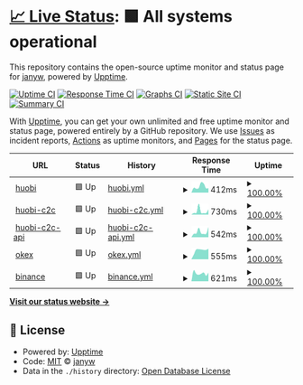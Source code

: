 # [📈 Live Status](https://janyw.github.io/upptime): <!--live status--> **🟩 All systems operational**

This repository contains the open-source uptime monitor and status page for [janyw](https://janyw.github.io/upptime), powered by [Upptime](https://github.com/upptime/upptime).

[![Uptime CI](https://github.com/koj-co/upptime/workflows/Uptime%20CI/badge.svg)](https://github.com/koj-co/upptime/actions?query=workflow%3A%22Uptime+CI%22)
[![Response Time CI](https://github.com/koj-co/upptime/workflows/Response%20Time%20CI/badge.svg)](https://github.com/koj-co/upptime/actions?query=workflow%3A%22Response+Time+CI%22)
[![Graphs CI](https://github.com/koj-co/upptime/workflows/Graphs%20CI/badge.svg)](https://github.com/koj-co/upptime/actions?query=workflow%3A%22Graphs+CI%22)
[![Static Site CI](https://github.com/koj-co/upptime/workflows/Static%20Site%20CI/badge.svg)](https://github.com/koj-co/upptime/actions?query=workflow%3A%22Static+Site+CI%22)
[![Summary CI](https://github.com/koj-co/upptime/workflows/Summary%20CI/badge.svg)](https://github.com/koj-co/upptime/actions?query=workflow%3A%22Summary+CI%22)

With [Upptime](https://upptime.js.org), you can get your own unlimited and free uptime monitor and status page, powered entirely by a GitHub repository. We use [Issues](https://github.com/janyw/upptime/issues) as incident reports, [Actions](https://github.com/janyw/upptime/actions) as uptime monitors, and [Pages](https://janyw.github.io/upptime) for the status page.

<!--start: status pages-->
<!-- This summary is generated by Upptime (https://github.com/upptime/upptime) -->
<!-- Do not edit this manually, your changes will be overwritten -->
<!-- prettier-ignore -->
| URL | Status | History | Response Time | Uptime |
| --- | ------ | ------- | ------------- | ------ |
| <img alt="" src="https://favicons.githubusercontent.com/www.huobi.com" height="13"> [huobi](https://www.huobi.com) | 🟩 Up | [huobi.yml](https://github.com/JanyW/upptime/commits/HEAD/history/huobi.yml) | <details><summary><img alt="Response time graph" src="./graphs/huobi/response-time-week.png" height="20"> 412ms</summary><br><a href="https://janyw.github.io/upptime/history/huobi"><img alt="Response time 363" src="https://img.shields.io/endpoint?url=https%3A%2F%2Fraw.githubusercontent.com%2FJanyW%2Fupptime%2FHEAD%2Fapi%2Fhuobi%2Fresponse-time.json"></a><br><a href="https://janyw.github.io/upptime/history/huobi"><img alt="24-hour response time 306" src="https://img.shields.io/endpoint?url=https%3A%2F%2Fraw.githubusercontent.com%2FJanyW%2Fupptime%2FHEAD%2Fapi%2Fhuobi%2Fresponse-time-day.json"></a><br><a href="https://janyw.github.io/upptime/history/huobi"><img alt="7-day response time 412" src="https://img.shields.io/endpoint?url=https%3A%2F%2Fraw.githubusercontent.com%2FJanyW%2Fupptime%2FHEAD%2Fapi%2Fhuobi%2Fresponse-time-week.json"></a><br><a href="https://janyw.github.io/upptime/history/huobi"><img alt="30-day response time 410" src="https://img.shields.io/endpoint?url=https%3A%2F%2Fraw.githubusercontent.com%2FJanyW%2Fupptime%2FHEAD%2Fapi%2Fhuobi%2Fresponse-time-month.json"></a><br><a href="https://janyw.github.io/upptime/history/huobi"><img alt="1-year response time 363" src="https://img.shields.io/endpoint?url=https%3A%2F%2Fraw.githubusercontent.com%2FJanyW%2Fupptime%2FHEAD%2Fapi%2Fhuobi%2Fresponse-time-year.json"></a></details> | <details><summary><a href="https://janyw.github.io/upptime/history/huobi">100.00%</a></summary><a href="https://janyw.github.io/upptime/history/huobi"><img alt="All-time uptime 100.00%" src="https://img.shields.io/endpoint?url=https%3A%2F%2Fraw.githubusercontent.com%2FJanyW%2Fupptime%2FHEAD%2Fapi%2Fhuobi%2Fuptime.json"></a><br><a href="https://janyw.github.io/upptime/history/huobi"><img alt="24-hour uptime 100.00%" src="https://img.shields.io/endpoint?url=https%3A%2F%2Fraw.githubusercontent.com%2FJanyW%2Fupptime%2FHEAD%2Fapi%2Fhuobi%2Fuptime-day.json"></a><br><a href="https://janyw.github.io/upptime/history/huobi"><img alt="7-day uptime 100.00%" src="https://img.shields.io/endpoint?url=https%3A%2F%2Fraw.githubusercontent.com%2FJanyW%2Fupptime%2FHEAD%2Fapi%2Fhuobi%2Fuptime-week.json"></a><br><a href="https://janyw.github.io/upptime/history/huobi"><img alt="30-day uptime 100.00%" src="https://img.shields.io/endpoint?url=https%3A%2F%2Fraw.githubusercontent.com%2FJanyW%2Fupptime%2FHEAD%2Fapi%2Fhuobi%2Fuptime-month.json"></a><br><a href="https://janyw.github.io/upptime/history/huobi"><img alt="1-year uptime 100.00%" src="https://img.shields.io/endpoint?url=https%3A%2F%2Fraw.githubusercontent.com%2FJanyW%2Fupptime%2FHEAD%2Fapi%2Fhuobi%2Fuptime-year.json"></a></details>
| <img alt="" src="https://favicons.githubusercontent.com/c2c.huobi.com" height="13"> [huobi-c2c](https://c2c.huobi.com) | 🟩 Up | [huobi-c2c.yml](https://github.com/JanyW/upptime/commits/HEAD/history/huobi-c2c.yml) | <details><summary><img alt="Response time graph" src="./graphs/huobi-c2c/response-time-week.png" height="20"> 730ms</summary><br><a href="https://janyw.github.io/upptime/history/huobi-c2c"><img alt="Response time 424" src="https://img.shields.io/endpoint?url=https%3A%2F%2Fraw.githubusercontent.com%2FJanyW%2Fupptime%2FHEAD%2Fapi%2Fhuobi-c2c%2Fresponse-time.json"></a><br><a href="https://janyw.github.io/upptime/history/huobi-c2c"><img alt="24-hour response time 1115" src="https://img.shields.io/endpoint?url=https%3A%2F%2Fraw.githubusercontent.com%2FJanyW%2Fupptime%2FHEAD%2Fapi%2Fhuobi-c2c%2Fresponse-time-day.json"></a><br><a href="https://janyw.github.io/upptime/history/huobi-c2c"><img alt="7-day response time 730" src="https://img.shields.io/endpoint?url=https%3A%2F%2Fraw.githubusercontent.com%2FJanyW%2Fupptime%2FHEAD%2Fapi%2Fhuobi-c2c%2Fresponse-time-week.json"></a><br><a href="https://janyw.github.io/upptime/history/huobi-c2c"><img alt="30-day response time 427" src="https://img.shields.io/endpoint?url=https%3A%2F%2Fraw.githubusercontent.com%2FJanyW%2Fupptime%2FHEAD%2Fapi%2Fhuobi-c2c%2Fresponse-time-month.json"></a><br><a href="https://janyw.github.io/upptime/history/huobi-c2c"><img alt="1-year response time 424" src="https://img.shields.io/endpoint?url=https%3A%2F%2Fraw.githubusercontent.com%2FJanyW%2Fupptime%2FHEAD%2Fapi%2Fhuobi-c2c%2Fresponse-time-year.json"></a></details> | <details><summary><a href="https://janyw.github.io/upptime/history/huobi-c2c">100.00%</a></summary><a href="https://janyw.github.io/upptime/history/huobi-c2c"><img alt="All-time uptime 100.00%" src="https://img.shields.io/endpoint?url=https%3A%2F%2Fraw.githubusercontent.com%2FJanyW%2Fupptime%2FHEAD%2Fapi%2Fhuobi-c2c%2Fuptime.json"></a><br><a href="https://janyw.github.io/upptime/history/huobi-c2c"><img alt="24-hour uptime 100.00%" src="https://img.shields.io/endpoint?url=https%3A%2F%2Fraw.githubusercontent.com%2FJanyW%2Fupptime%2FHEAD%2Fapi%2Fhuobi-c2c%2Fuptime-day.json"></a><br><a href="https://janyw.github.io/upptime/history/huobi-c2c"><img alt="7-day uptime 100.00%" src="https://img.shields.io/endpoint?url=https%3A%2F%2Fraw.githubusercontent.com%2FJanyW%2Fupptime%2FHEAD%2Fapi%2Fhuobi-c2c%2Fuptime-week.json"></a><br><a href="https://janyw.github.io/upptime/history/huobi-c2c"><img alt="30-day uptime 100.00%" src="https://img.shields.io/endpoint?url=https%3A%2F%2Fraw.githubusercontent.com%2FJanyW%2Fupptime%2FHEAD%2Fapi%2Fhuobi-c2c%2Fuptime-month.json"></a><br><a href="https://janyw.github.io/upptime/history/huobi-c2c"><img alt="1-year uptime 100.00%" src="https://img.shields.io/endpoint?url=https%3A%2F%2Fraw.githubusercontent.com%2FJanyW%2Fupptime%2FHEAD%2Fapi%2Fhuobi-c2c%2Fuptime-year.json"></a></details>
| <img alt="" src="https://favicons.githubusercontent.com/otc-api.huobi.com" height="13"> [huobi-c2c-api](https://otc-api.huobi.com/v1/data/config-list?type=time) | 🟩 Up | [huobi-c2c-api.yml](https://github.com/JanyW/upptime/commits/HEAD/history/huobi-c2c-api.yml) | <details><summary><img alt="Response time graph" src="./graphs/huobi-c2c-api/response-time-week.png" height="20"> 542ms</summary><br><a href="https://janyw.github.io/upptime/history/huobi-c2c-api"><img alt="Response time 414" src="https://img.shields.io/endpoint?url=https%3A%2F%2Fraw.githubusercontent.com%2FJanyW%2Fupptime%2FHEAD%2Fapi%2Fhuobi-c2c-api%2Fresponse-time.json"></a><br><a href="https://janyw.github.io/upptime/history/huobi-c2c-api"><img alt="24-hour response time 1039" src="https://img.shields.io/endpoint?url=https%3A%2F%2Fraw.githubusercontent.com%2FJanyW%2Fupptime%2FHEAD%2Fapi%2Fhuobi-c2c-api%2Fresponse-time-day.json"></a><br><a href="https://janyw.github.io/upptime/history/huobi-c2c-api"><img alt="7-day response time 542" src="https://img.shields.io/endpoint?url=https%3A%2F%2Fraw.githubusercontent.com%2FJanyW%2Fupptime%2FHEAD%2Fapi%2Fhuobi-c2c-api%2Fresponse-time-week.json"></a><br><a href="https://janyw.github.io/upptime/history/huobi-c2c-api"><img alt="30-day response time 428" src="https://img.shields.io/endpoint?url=https%3A%2F%2Fraw.githubusercontent.com%2FJanyW%2Fupptime%2FHEAD%2Fapi%2Fhuobi-c2c-api%2Fresponse-time-month.json"></a><br><a href="https://janyw.github.io/upptime/history/huobi-c2c-api"><img alt="1-year response time 414" src="https://img.shields.io/endpoint?url=https%3A%2F%2Fraw.githubusercontent.com%2FJanyW%2Fupptime%2FHEAD%2Fapi%2Fhuobi-c2c-api%2Fresponse-time-year.json"></a></details> | <details><summary><a href="https://janyw.github.io/upptime/history/huobi-c2c-api">100.00%</a></summary><a href="https://janyw.github.io/upptime/history/huobi-c2c-api"><img alt="All-time uptime 99.66%" src="https://img.shields.io/endpoint?url=https%3A%2F%2Fraw.githubusercontent.com%2FJanyW%2Fupptime%2FHEAD%2Fapi%2Fhuobi-c2c-api%2Fuptime.json"></a><br><a href="https://janyw.github.io/upptime/history/huobi-c2c-api"><img alt="24-hour uptime 100.00%" src="https://img.shields.io/endpoint?url=https%3A%2F%2Fraw.githubusercontent.com%2FJanyW%2Fupptime%2FHEAD%2Fapi%2Fhuobi-c2c-api%2Fuptime-day.json"></a><br><a href="https://janyw.github.io/upptime/history/huobi-c2c-api"><img alt="7-day uptime 100.00%" src="https://img.shields.io/endpoint?url=https%3A%2F%2Fraw.githubusercontent.com%2FJanyW%2Fupptime%2FHEAD%2Fapi%2Fhuobi-c2c-api%2Fuptime-week.json"></a><br><a href="https://janyw.github.io/upptime/history/huobi-c2c-api"><img alt="30-day uptime 100.00%" src="https://img.shields.io/endpoint?url=https%3A%2F%2Fraw.githubusercontent.com%2FJanyW%2Fupptime%2FHEAD%2Fapi%2Fhuobi-c2c-api%2Fuptime-month.json"></a><br><a href="https://janyw.github.io/upptime/history/huobi-c2c-api"><img alt="1-year uptime 99.66%" src="https://img.shields.io/endpoint?url=https%3A%2F%2Fraw.githubusercontent.com%2FJanyW%2Fupptime%2FHEAD%2Fapi%2Fhuobi-c2c-api%2Fuptime-year.json"></a></details>
| <img alt="" src="https://favicons.githubusercontent.com/www.okex.com" height="13"> [okex](https://www.okex.com) | 🟩 Up | [okex.yml](https://github.com/JanyW/upptime/commits/HEAD/history/okex.yml) | <details><summary><img alt="Response time graph" src="./graphs/okex/response-time-week.png" height="20"> 555ms</summary><br><a href="https://janyw.github.io/upptime/history/okex"><img alt="Response time 400" src="https://img.shields.io/endpoint?url=https%3A%2F%2Fraw.githubusercontent.com%2FJanyW%2Fupptime%2FHEAD%2Fapi%2Fokex%2Fresponse-time.json"></a><br><a href="https://janyw.github.io/upptime/history/okex"><img alt="24-hour response time 643" src="https://img.shields.io/endpoint?url=https%3A%2F%2Fraw.githubusercontent.com%2FJanyW%2Fupptime%2FHEAD%2Fapi%2Fokex%2Fresponse-time-day.json"></a><br><a href="https://janyw.github.io/upptime/history/okex"><img alt="7-day response time 555" src="https://img.shields.io/endpoint?url=https%3A%2F%2Fraw.githubusercontent.com%2FJanyW%2Fupptime%2FHEAD%2Fapi%2Fokex%2Fresponse-time-week.json"></a><br><a href="https://janyw.github.io/upptime/history/okex"><img alt="30-day response time 436" src="https://img.shields.io/endpoint?url=https%3A%2F%2Fraw.githubusercontent.com%2FJanyW%2Fupptime%2FHEAD%2Fapi%2Fokex%2Fresponse-time-month.json"></a><br><a href="https://janyw.github.io/upptime/history/okex"><img alt="1-year response time 400" src="https://img.shields.io/endpoint?url=https%3A%2F%2Fraw.githubusercontent.com%2FJanyW%2Fupptime%2FHEAD%2Fapi%2Fokex%2Fresponse-time-year.json"></a></details> | <details><summary><a href="https://janyw.github.io/upptime/history/okex">100.00%</a></summary><a href="https://janyw.github.io/upptime/history/okex"><img alt="All-time uptime 100.00%" src="https://img.shields.io/endpoint?url=https%3A%2F%2Fraw.githubusercontent.com%2FJanyW%2Fupptime%2FHEAD%2Fapi%2Fokex%2Fuptime.json"></a><br><a href="https://janyw.github.io/upptime/history/okex"><img alt="24-hour uptime 100.00%" src="https://img.shields.io/endpoint?url=https%3A%2F%2Fraw.githubusercontent.com%2FJanyW%2Fupptime%2FHEAD%2Fapi%2Fokex%2Fuptime-day.json"></a><br><a href="https://janyw.github.io/upptime/history/okex"><img alt="7-day uptime 100.00%" src="https://img.shields.io/endpoint?url=https%3A%2F%2Fraw.githubusercontent.com%2FJanyW%2Fupptime%2FHEAD%2Fapi%2Fokex%2Fuptime-week.json"></a><br><a href="https://janyw.github.io/upptime/history/okex"><img alt="30-day uptime 100.00%" src="https://img.shields.io/endpoint?url=https%3A%2F%2Fraw.githubusercontent.com%2FJanyW%2Fupptime%2FHEAD%2Fapi%2Fokex%2Fuptime-month.json"></a><br><a href="https://janyw.github.io/upptime/history/okex"><img alt="1-year uptime 100.00%" src="https://img.shields.io/endpoint?url=https%3A%2F%2Fraw.githubusercontent.com%2FJanyW%2Fupptime%2FHEAD%2Fapi%2Fokex%2Fuptime-year.json"></a></details>
| <img alt="" src="https://favicons.githubusercontent.com/www.binance.com" height="13"> [binance](https://www.binance.com) | 🟩 Up | [binance.yml](https://github.com/JanyW/upptime/commits/HEAD/history/binance.yml) | <details><summary><img alt="Response time graph" src="./graphs/binance/response-time-week.png" height="20"> 621ms</summary><br><a href="https://janyw.github.io/upptime/history/binance"><img alt="Response time 1038" src="https://img.shields.io/endpoint?url=https%3A%2F%2Fraw.githubusercontent.com%2FJanyW%2Fupptime%2FHEAD%2Fapi%2Fbinance%2Fresponse-time.json"></a><br><a href="https://janyw.github.io/upptime/history/binance"><img alt="24-hour response time 668" src="https://img.shields.io/endpoint?url=https%3A%2F%2Fraw.githubusercontent.com%2FJanyW%2Fupptime%2FHEAD%2Fapi%2Fbinance%2Fresponse-time-day.json"></a><br><a href="https://janyw.github.io/upptime/history/binance"><img alt="7-day response time 621" src="https://img.shields.io/endpoint?url=https%3A%2F%2Fraw.githubusercontent.com%2FJanyW%2Fupptime%2FHEAD%2Fapi%2Fbinance%2Fresponse-time-week.json"></a><br><a href="https://janyw.github.io/upptime/history/binance"><img alt="30-day response time 669" src="https://img.shields.io/endpoint?url=https%3A%2F%2Fraw.githubusercontent.com%2FJanyW%2Fupptime%2FHEAD%2Fapi%2Fbinance%2Fresponse-time-month.json"></a><br><a href="https://janyw.github.io/upptime/history/binance"><img alt="1-year response time 1038" src="https://img.shields.io/endpoint?url=https%3A%2F%2Fraw.githubusercontent.com%2FJanyW%2Fupptime%2FHEAD%2Fapi%2Fbinance%2Fresponse-time-year.json"></a></details> | <details><summary><a href="https://janyw.github.io/upptime/history/binance">100.00%</a></summary><a href="https://janyw.github.io/upptime/history/binance"><img alt="All-time uptime 99.99%" src="https://img.shields.io/endpoint?url=https%3A%2F%2Fraw.githubusercontent.com%2FJanyW%2Fupptime%2FHEAD%2Fapi%2Fbinance%2Fuptime.json"></a><br><a href="https://janyw.github.io/upptime/history/binance"><img alt="24-hour uptime 100.00%" src="https://img.shields.io/endpoint?url=https%3A%2F%2Fraw.githubusercontent.com%2FJanyW%2Fupptime%2FHEAD%2Fapi%2Fbinance%2Fuptime-day.json"></a><br><a href="https://janyw.github.io/upptime/history/binance"><img alt="7-day uptime 100.00%" src="https://img.shields.io/endpoint?url=https%3A%2F%2Fraw.githubusercontent.com%2FJanyW%2Fupptime%2FHEAD%2Fapi%2Fbinance%2Fuptime-week.json"></a><br><a href="https://janyw.github.io/upptime/history/binance"><img alt="30-day uptime 100.00%" src="https://img.shields.io/endpoint?url=https%3A%2F%2Fraw.githubusercontent.com%2FJanyW%2Fupptime%2FHEAD%2Fapi%2Fbinance%2Fuptime-month.json"></a><br><a href="https://janyw.github.io/upptime/history/binance"><img alt="1-year uptime 99.99%" src="https://img.shields.io/endpoint?url=https%3A%2F%2Fraw.githubusercontent.com%2FJanyW%2Fupptime%2FHEAD%2Fapi%2Fbinance%2Fuptime-year.json"></a></details>

<!--end: status pages-->

[**Visit our status website →**](https://janyw.github.io/upptime)

## 📄 License

- Powered by: [Upptime](https://github.com/upptime/upptime)
- Code: [MIT](./LICENSE) © [janyw](https://janyw.github.io/upptime)
- Data in the `./history` directory: [Open Database License](https://opendatacommons.org/licenses/odbl/1-0/)
